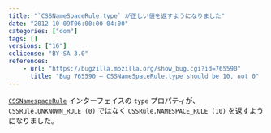 ```yaml
---
title: "`CSSNameSpaceRule.type` が正しい値を返すようになりました"
date: "2012-10-09T06:00:00-04:00"
categories: ["dom"]
tags: []
versions: ["16"]
cclicense: "BY-SA 3.0"
references:
    - url: "https://bugzilla.mozilla.org/show_bug.cgi?id=765590"
      title: "Bug 765590 – CSSNameSpaceRule.type should be 10, not 0"
---
```

[`CSSNamespaceRule`](https://developer.mozilla.org/ja/docs/Web/API/CSSNamespaceRule) インターフェイスの `type` プロパティが、`CSSRule.UNKNOWN_RULE (0)` ではなく `CSSRule.NAMESPACE_RULE (10)` を返すようになりました。
